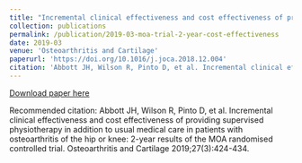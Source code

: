 ```yaml
---
title: "Incremental clinical effectiveness and cost effectiveness of providing supervised physiotherapy in addition to usual medical care in patients with osteoarthritis of the hip or knee: 2-year results of the MOA randomised controlled trial"
collection: publications
permalink: /publication/2019-03-moa-trial-2-year-cost-effectiveness
date: 2019-03
venue: 'Osteoarthritis and Cartilage'
paperurl: 'https://doi.org/10.1016/j.joca.2018.12.004'
citation: 'Abbott JH, Wilson R, Pinto D, et al. Incremental clinical effectiveness and cost effectiveness of providing supervised physiotherapy in addition to usual medical care in patients with osteoarthritis of the hip or knee: 2-year results of the MOA randomised controlled trial. Osteoarthritis and Cartilage 2019;27(3):424-434.'
---
```


<a href='https://doi.org/10.1016/j.joca.2018.12.004'>Download paper here</a>

Recommended citation: Abbott JH, Wilson R, Pinto D, et al. Incremental clinical effectiveness and cost effectiveness of providing supervised physiotherapy in addition to usual medical care in patients with osteoarthritis of the hip or knee: 2-year results of the MOA randomised controlled trial. Osteoarthritis and Cartilage 2019;27(3):424-434.